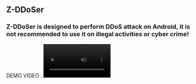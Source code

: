 ## Z-DDoSer
### Z-DDoSer is designed to perform DDoS attack on Android, it is not recommended to use it on illegal activities or cyber crime!

DEMO VIDEO :
<video src='Z-DDoSerDEMO_1920x1080.mp4' width=180/>
